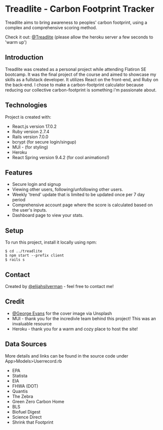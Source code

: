 # Treadlite - Carbon Footprint Tracker

Treadlite aims to bring awareness to peoples' carbon footprint, using a complex and comprehensive scoring method.

Check it out: [@Treadlite](https://treadlite.herokuapp.com/)
(please allow the heroku server a few seconds to 'warm up')

## Introduction

Treadlite was created as a personal project while attending Flatiron SE bootcamp. It was the final project of the course and aimed to showcase my skills as a fullstack developer. It utilizes React on the front-end, and Ruby on the back-end. I chose to make a carbon-footprint calculator because reducing our collective carbon-footprint is something i'm passionate about.

## Technologies

Project is created with:

- React.js version 17.0.2
- Ruby version 2.7.4
- Rails version 7.0.0
- bcrypt (for secure login/singup)
- MUI - (for styling)
- Heroku
- React Spring version 9.4.2 (for cool animations!)

## Features

- Secure login and signup
- Viewing other users, following/unfollowing other users.
- Weekly 'trend' update that is limited to be updated once per 7 day period
- Comprehensive account page where the score is calculated based on the user's inputs.
- Dashboard page to view your stats.

## Setup

To run this project, install it locally using npm:

```
$ cd ../treadlite
$ npm start --prefix client
$ rails s

```

## Contact

Created by [@elijahsilverman](https://elijahsilverman.com/) - feel free to contact me!

## Credit

- [@George Evans](https://unsplash.com/@george_evans) for the cover image via Unsplash
- MUI - thank you for the incredivle team behind this project! This was an invaluable resource
- Heroku - thank you for a warm and cozy place to host the site!

## Data Sources

More details and links can be found in the source code under App>Models>Userrecord.rb

- EPA
- Statista
- EIA
- FHWA (DOT)
- Quantis
- The Zebra
- Green Zero Carbon Home
- BLS
- Biofuel Digest
- Science Direct
- Shrink that Footprint
